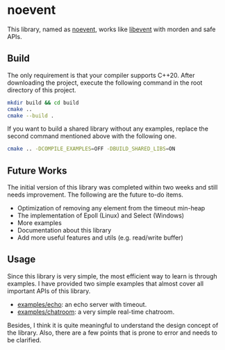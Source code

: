 # noevent

This library, named as <u>noevent</u>, works like [libevent](https://github.com/libevent/libevent/tree/patches-1.4) with morden and safe APIs.

## Build

The only requirement is that your compiler supports C++20. After downloading the project, execute the following command in the root directory of this project.

```bash
mkdir build && cd build
cmake ..
cmake --build .
```

If you want to build a shared library without any examples, replace the second command mentioned above with the following one.

```bash
cmake .. -DCOMPILE_EXAMPLES=OFF -DBUILD_SHARED_LIBS=ON
```

## Future Works

The initial version of this library was completed within two weeks and still needs improvement. The following are the future to-do items.

- Optimization of removing any element from the timeout min-heap
- The implementation of Epoll (Linux) and Select (Windows)
- More examples
- Documentation about this library
- Add more useful features and utils (e.g. read/write buffer)

## Usage

Since this library is very simple, the most efficient way to learn is through examples. I have provided two simple examples that almost cover all important APIs of this library.

- [examples/echo](https://github.com/yxlau-sleepy/noevent/tree/main/examples/echo): an echo server with timeout.
- [examples/chatroom](https://github.com/yxlau-sleepy/noevent/tree/main/examples/chatroom): a very simple real-time chatroom.

Besides, I think it is quite meaningful to understand the design concept of the library. Also, there are a few points that is prone to error and needs to be clarified.
